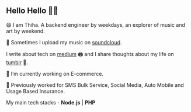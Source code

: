 ## Hello Hello 👋👋

😄 I am Thiha. A backend engineer by weekdays, an explorer of music and art by weekend.

🎼 Sometimes I upload my music on [soundcloud](https://soundcloud.com/thiha-kyaw-0).

I write about tech on [medium](https://medium.com/@thihakyaw) 🖨️ and I share thoughts about my life on [tumblr](https://thihakyaw.tumblr.com/) 💭.

🔭 I’m currently working on E-commerce. 

🚩 Previously worked for SMS Bulk Service, Social Media, Auto Mobile and Usage Based Insurance. 

My main tech stacks - **Node.js** | **PHP**
